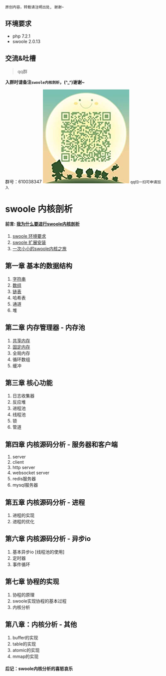 ```
原创内容，转载请注明出处, 谢谢~
```

## 环境要求

* php 7.2.1
* swoole 2.0.13


## 交流&吐槽

> qq群

**入群时请备注`swoole内核剖析`，(^_^)谢谢~**

群号：610038347
![qq群](./img/00/qq_group.jpg) `qq扫一扫可申请加入`  


# swoole 内核剖析

#### 前言: [我为什么要进行swoole内核剖析](./00/00.why_write_it.md)

1. [swoole 环境要求](./00/01.environment.md)
2. [swoole 扩展安装](./00/02.install.md)
3. [一次小小的swoole内核之旅](./00/03.one_swoole_travel.md)

## 第一章 基本的数据结构

1. [字符串](./01/01.string.md)
2. [数组](./01/02.array.md)
3. [链表](./01/03.list.md)
4. 哈希表
5. 通道
6. 堆

## 第二章 内存管理器 - 内存池

1. [共享内存](./02/01.share_memory.md)
2. [固定内存](./02/02.fix_memory.md)
3. 全局内存
4. 循环数组
5. 缓冲

## 第三章 核心功能

1. 日志收集器
2. 反应堆
3. 进程池
4. 线程池
5. 锁
6. 管道

## 第四章 内核源码分析 - 服务器和客户端

1. server
2. client
3. http server
4. websocket server
5. redis服务器
6. mysql服务器

## 第五章 内核源码分析 - 进程

1. 进程的实现
2. 进程的优化

## 第六章 内核源码分析 - 异步io

1. 基本异步io [线程池的使用]
2. 定时器
3. 事件循环

## 第七章 协程的实现
1. 协程的原理
2. swoole实现协程的基本过程
3. 内核分析

## 第八章：内核分析 - 其他
1. buffer的实现
2. table的实现
3. atomic的实现
4. mmap的实现

#### 后记：swoole内核分析的喜怒哀乐
